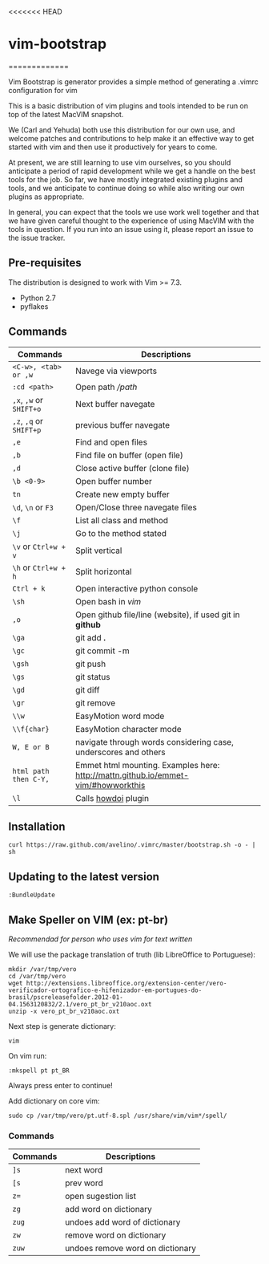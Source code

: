 <<<<<<< HEAD
# vim-bootstrap
=============

Vim Bootstrap is generator provides a simple method of generating a .vimrc configuration for vim

This is a basic distribution of vim plugins and tools intended to be run
on top of the latest MacVIM snapshot.

We (Carl and Yehuda) both use this distribution for our own use, and
welcome patches and contributions to help make it an effective way to
get started with vim and then use it productively for years to come.

At present, we are still learning to use vim ourselves, so you should
anticipate a period of rapid development while we get a handle on the
best tools for the job. So far, we have mostly integrated existing
plugins and tools, and we anticipate to continue doing so while also
writing our own plugins as appropriate.

In general, you can expect that the tools we use work well together and
that we have given careful thought to the experience of using MacVIM
with the tools in question. If you run into an issue using it, please
report an issue to the issue tracker.


## Pre-requisites

The distribution is designed to work with Vim >= 7.3.

* Python 2.7
* pyflakes

## Commands

Commands | Descriptions
--- | ---
`<C-w>, <tab> or ,w` | Navege via viewports
`:cd <path>` | Open path */path*
`,x`, `,w` or `SHIFT+o` | Next buffer navegate
`,z`, `,q` or `SHIFT+p` | previous buffer navegate
`,e` | Find and open files
`,b` | Find file on buffer (open file)
`,d` | Close active buffer (clone file)
`\b <0-9>` | Open buffer number
`tn` | Create new empty buffer
`\d`, `\n` or `F3`  | Open/Close three navegate files
`\f` | List all class and method
`\j` | Go to the method stated
`\v` or `Ctrl+w + v` | Split vertical
`\h` or `Ctrl+w + h` | Split horizontal
`Ctrl + k` | Open interactive python console
`\sh` | Open bash in *vim*
`,o` | Open github file/line (website), if used git in **github**
`\ga` | git add **.**
`\gc` | git commit -m
`\gsh` | git push
`\gs` | git status
`\gd` | git diff
`\gr` | git remove
`\\w` | EasyMotion word mode
`\\f{char}` | EasyMotion character mode
`W, E or B` | navigate through words considering case, underscores and others
`html path then C-Y,` | Emmet html mounting. Examples here: http://mattn.github.io/emmet-vim/#howworkthis
`\l` | Calls [howdoi](https://github.com/laurentgoudet/vim-howdoi) plugin

## Installation

    curl https://raw.github.com/avelino/.vimrc/master/bootstrap.sh -o - | sh

## Updating to the latest version

    :BundleUpdate

## Make Speller on VIM (ex: pt-br)
*Recommendad for person who uses vim for text written*

We will use the package translation of truth (lib LibreOffice to Portuguese):

	mkdir /var/tmp/vero
	cd /var/tmp/vero
    wget http://extensions.libreoffice.org/extension-center/vero-verificador-ortografico-e-hifenizador-em-portugues-do-brasil/pscreleasefolder.2012-01-04.1563120832/2.1/vero_pt_br_v210aoc.oxt
	unzip -x vero_pt_br_v210aoc.oxt

Next step is generate dictionary:

	vim

On vim run:

	:mkspell pt pt_BR 

Always press enter to continue!

Add dictionary on core vim:

	sudo cp /var/tmp/vero/pt.utf-8.spl /usr/share/vim/vim*/spell/ 


### Commands

Commands | Descriptions
--- | ---
`]s` | next word
`[s` | prev word
`z=` | open sugestion list
`zg` | add word on dictionary
`zug` | undoes add word of dictionary
`zw` | remove word on dictionary
`zuw` | undoes remove word on dictionary
